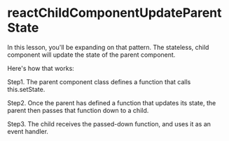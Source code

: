 # reactChildComponentUpdateParentState

In this lesson, you'll be expanding on that pattern. The stateless, child component will update the state of the parent component.

Here's how that works:

Step1. The parent component class defines a function that calls this.setState.

Step2. Once the parent has defined a function that updates its state, the parent then passes that function down to a child.

Step3. The child receives the passed-down function, and uses it as an event handler.
